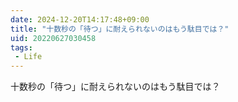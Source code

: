 ```yaml
---
date: 2024-12-20T14:17:48+09:00
title: "十数秒の「待つ」に耐えられないのはもう駄目では？"
uid: 20220627030458
tags:
 - Life
---
```


十数秒の「待つ」に耐えられないのはもう駄目では？